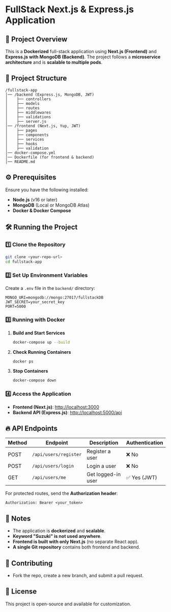 # FullStack Next.js & Express.js Application

## 🚀 Project Overview
This is a **Dockerized** full-stack application using **Next.js (Frontend)** and **Express.js with MongoDB (Backend)**. The project follows a **microservice architecture** and is **scalable to multiple pods**.

## 📂 Project Structure
```
/fullstack-app
│── /backend (Express.js, MongoDB, JWT)
│    ├── controllers
│    ├── models
│    ├── routes
│    ├── middlewares
│    ├── validations
│    ├── server.js
│── /frontend (Next.js, Yup, JWT)
│    ├── pages
│    ├── components
│    ├── services
│    ├── hooks
│    ├── validation
│── docker-compose.yml
│── Dockerfile (for frontend & backend)
│── README.md
```

## ⚙️ Prerequisites
Ensure you have the following installed:
- **Node.js** (v16 or later)
- **MongoDB** (Local or MongoDB Atlas)
- **Docker & Docker Compose**

## 🛠️ Running the Project

### **1️⃣ Clone the Repository**
```sh
git clone <your-repo-url>
cd fullstack-app
```

### **2️⃣ Set Up Environment Variables**

Create a `.env` file in the `backend/` directory:
```
MONGO_URI=mongodb://mongo:27017/fullstackDB
JWT_SECRET=your_secret_key
PORT=5000
```

### **3️⃣ Running with Docker**

1. **Build and Start Services**  
   ```sh
   docker-compose up --build
   ```

2. **Check Running Containers**  
   ```sh
   docker ps
   ```

3. **Stop Containers**  
   ```sh
   docker-compose down
   ```

### **4️⃣ Access the Application**
- **Frontend (Next.js)**: [http://localhost:3000](http://localhost:3000)  
- **Backend API (Express.js)**: [http://localhost:5000/api](http://localhost:5000/api)

## 🔥 API Endpoints

| Method | Endpoint           | Description            | Authentication |
|--------|------------------|----------------|--------------|
| POST   | `/api/users/register` | Register a user | ❌ No |
| POST   | `/api/users/login` | Login a user | ❌ No |
| GET    | `/api/users/me` | Get logged-in user | ✅ Yes (JWT) |

For protected routes, send the **Authorization header**:
```
Authorization: Bearer <your_token>
```

## 📌 Notes
- The application is **dockerized** and **scalable**.
- **Keyword "Suzuki" is not used anywhere**.
- **Frontend is built with only Next.js** (no separate React app).
- **A single Git repository** contains both frontend and backend.

## 🤝 Contributing
- Fork the repo, create a new branch, and submit a pull request.

## 📜 License
This project is open-source and available for customization.

